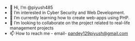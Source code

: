 - 👋 Hi, I’m @piyush485
- 👀 I’m interested in Cyber Security and Web Development.
- 🌱 I’m currently learning how to create web-apps using PHP.
- 💞️ I’m looking to collaborate on the project related to real-life management projects
- 📫 How to reach me - email- pandey129piyush@gmail.com

<!---
piyush485/piyush485 is a ✨ special ✨ repository because its `README.md` (this file) appears on your GitHub profile.
You can click the Preview link to take a look at your changes.
--->
